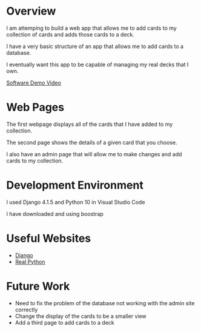 # Overview

I am attemping to build a web app that allows me to add cards to my collection of cards and adds those cards to a deck.

I have a very basic structure of an app that allows me to add cards to a database.

I eventually want this app to be capable of managing my real decks that I own.

[Software Demo Video](https://youtu.be/uxtA5mwuk04)

# Web Pages

The first webpage displays all of the cards that I have added to my collection. 

The second page shows the details of a given card that you choose.

I also have an admin page that will allow me to make changes and add cards to my collection.

# Development Environment

I used Django 4.1.5 and Python 10 in Visual Studio Code

I have downloaded and using boostrap

# Useful Websites

* [Django](https://docs.djangoproject.com/en/4.1/intro)
* [Real Python](https://realpython.com/get-started-with-django-1/#add-bootstrap-to-your-app)

# Future Work

* Need to fix the problem of the database not working with the admin site correctly
* Change the display of the cards to be a smaller view
* Add a third page to add cards to a deck